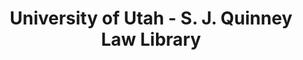 ---
layout: repo
title: "University of Utah - S. J. Quinney Law Library"
id: 25939
permalink: repos/25939/
---